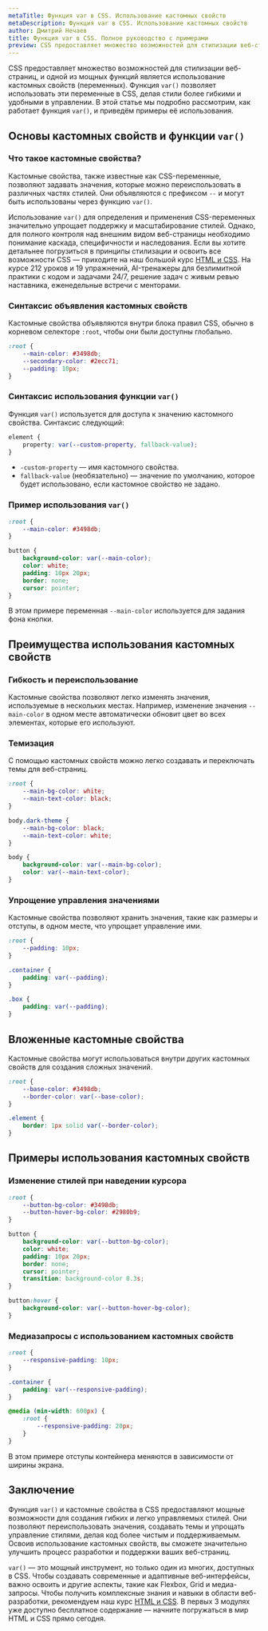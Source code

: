 ```yaml
---
metaTitle: Функция var в CSS. Использование кастомных свойств
metaDescription: Функция var в CSS. Использование кастомных свойств
author: Дмитрий Нечаев
title: Функция var в CSS. Полное руководство с примерами
preview: CSS предоставляет множество возможностей для стилизации веб-страниц, и одной из мощных функций является использование кастомных свойств (переменных). Функция var позволяет использовать эти переменные в CSS, делая стили более гибкими и удобными в управлении.
---
```


CSS предоставляет множество возможностей для стилизации веб-страниц, и одной из мощных функций является использование кастомных свойств (переменных). Функция `var()` позволяет использовать эти переменные в CSS, делая стили более гибкими и удобными в управлении. В этой статье мы подробно рассмотрим, как работает функция `var()`, и приведём примеры её использования.

## Основы кастомных свойств и функции `var()`

### Что такое кастомные свойства?

Кастомные свойства, также известные как CSS-переменные, позволяют задавать значения, которые можно переиспользовать в различных частях стилей. Они объявляются с префиксом `--` и могут быть использованы через функцию `var()`.

Использование `var()` для определения и применения CSS-переменных значительно упрощает поддержку и масштабирование стилей. Однако, для полного контроля над внешним видом веб-страницы необходимо понимание каскада, специфичности и наследования. Если вы хотите детальнее погрузиться в принципы стилизации и освоить все возможности CSS — приходите на наш большой курс [HTML и CSS](https://purpleschool.ru/course/html-css?utm_source=knowledgebase&utm_medium=text&utm_campaign=funktsiia-var-v-css-polnoe-rukovodstvo-s-primerami). На курсе 212 уроков и 19 упражнений, AI-тренажеры для безлимитной практики с кодом и задачами 24/7, решение задач с живым ревью наставника, еженедельные встречи с менторами.

### Синтаксис объявления кастомных свойств

Кастомные свойства объявляются внутри блока правил CSS, обычно в корневом селекторе `:root`, чтобы они были доступны глобально.

```css
:root {
    --main-color: #3498db;
    --secondary-color: #2ecc71;
    --padding: 10px;
}

```

### Синтаксис использования функции `var()`

Функция `var()` используется для доступа к значению кастомного свойства. Синтаксис следующий:

```css
element {
    property: var(--custom-property, fallback-value);
}

```

- `-custom-property` — имя кастомного свойства.
- `fallback-value` (необязательно) — значение по умолчанию, которое будет использовано, если кастомное свойство не задано.

### Пример использования `var()`

```css
:root {
    --main-color: #3498db;
}

button {
    background-color: var(--main-color);
    color: white;
    padding: 10px 20px;
    border: none;
    cursor: pointer;
}

```

В этом примере переменная `--main-color` используется для задания фона кнопки.

## Преимущества использования кастомных свойств

### Гибкость и переиспользование

Кастомные свойства позволяют легко изменять значения, используемые в нескольких местах. Например, изменение значения `--main-color` в одном месте автоматически обновит цвет во всех элементах, которые его используют.

### Темизация

С помощью кастомных свойств можно легко создавать и переключать темы для веб-страниц.

```css
:root {
    --main-bg-color: white;
    --main-text-color: black;
}

body.dark-theme {
    --main-bg-color: black;
    --main-text-color: white;
}

body {
    background-color: var(--main-bg-color);
    color: var(--main-text-color);
}

```

### Упрощение управления значениями

Кастомные свойства позволяют хранить значения, такие как размеры и отступы, в одном месте, что упрощает управление ими.

```css
:root {
    --padding: 10px;
}

.container {
    padding: var(--padding);
}

.box {
    padding: var(--padding);
}

```

## Вложенные кастомные свойства

Кастомные свойства могут использоваться внутри других кастомных свойств для создания сложных значений.

```css
:root {
    --base-color: #3498db;
    --border-color: var(--base-color);
}

.element {
    border: 1px solid var(--border-color);
}

```

## Примеры использования кастомных свойств

### Изменение стилей при наведении курсора

```css
:root {
    --button-bg-color: #3498db;
    --button-hover-bg-color: #2980b9;
}

button {
    background-color: var(--button-bg-color);
    color: white;
    padding: 10px 20px;
    border: none;
    cursor: pointer;
    transition: background-color 0.3s;
}

button:hover {
    background-color: var(--button-hover-bg-color);
}

```

### Медиазапросы с использованием кастомных свойств

```css
:root {
    --responsive-padding: 10px;
}

.container {
    padding: var(--responsive-padding);
}

@media (min-width: 600px) {
    :root {
        --responsive-padding: 20px;
    }
}

```

В этом примере отступы контейнера меняются в зависимости от ширины экрана.

## Заключение

Функция `var()` и кастомные свойства в CSS предоставляют мощные возможности для создания гибких и легко управляемых стилей. Они позволяют переиспользовать значения, создавать темы и упрощать управление стилями, делая код более чистым и поддерживаемым. Освоив использование кастомных свойств, вы сможете значительно улучшить процесс разработки и поддержки ваших веб-страниц.

`var()` — это мощный инструмент, но только один из многих, доступных в CSS. Чтобы создавать современные и адаптивные веб-интерфейсы, важно освоить и другие аспекты, такие как Flexbox, Grid и медиа-запросы. Чтобы получить комплексные знания и навыки в области веб-разработки, рекомендуем наш курс [HTML и CSS](https://purpleschool.ru/course/html-css?utm_source=knowledgebase&utm_medium=text&utm_campaign=funktsiia-var-v-css-polnoe-rukovodstvo-s-primerami). В первых 3 модулях уже доступно бесплатное содержание — начните погружаться в мир HTML и CSS прямо сегодня.
